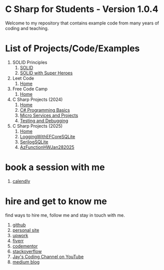 # C Sharp for Students - Version 1.0.4

Welcome to my repository that contains example code from many years of coding and teaching.

# List of Projects/Code/Examples

1. SOLID Principles
   1. [SOLID](https://github.com/Jay-study-nildana/CSharpForStudents/tree/main/SOLIDPrinciples/SOLID-principles-harrymt-modified/Solid)
   1. [SOLID with Super Heroes](https://github.com/Jay-study-nildana/CSharpForStudents/tree/main/SOLIDPrinciples/SOLID-principles-harrymt-modified/SolidWithSuperHeroes)
1. Leet Code
   1. [Home](https://github.com/Jay-study-nildana/CSharpForStudents/tree/main/LC2024)
1. Free Code Camp
   1. [Home](https://github.com/Jay-study-nildana/CSharpForStudents/tree/main/FreeCodeCampCSharp)
1. C Sharp Projects (2024)
   1. [Home](https://github.com/Jay-study-nildana/CSharpForStudents/tree/main/CS2024)
   1. [C# Programming Basics](https://github.com/Jay-study-nildana/CSharpForStudents/tree/main/CS2024/B)
   1. [Micro Services and Projects](https://github.com/Jay-study-nildana/CSharpForStudents/tree/main/CS2024/MS)
   1. [Testing and Debugging](https://github.com/Jay-study-nildana/CSharpForStudents/tree/main/CS2024/TD)
1. C Sharp Projects (2025)
   1. [Home](https://github.com/Jay-study-nildana/CSharpForStudents/tree/main/CS2025)
   1. [LoggingWithEFCoreSQLite](https://github.com/Jay-study-nildana/CSharpForStudents/tree/main/CS2025/LoggingWithEFCoreSQLite)
   1. [SerilogSQLite](https://github.com/Jay-study-nildana/CSharpForStudents/tree/main/CS2025/SerilogSQLite)
   1. [AzFunctionHWJan282025](https://github.com/Jay-study-nildana/CSharpForStudents/tree/main/CS2025/AzFunctionHWJan282025)

# book a session with me

1. [calendly](https://calendly.com/jaycodingtutor/30min)

# hire and get to know me

find ways to hire me, follow me and stay in touch with me.

1. [github](https://github.com/Jay-study-nildana)
1. [personal site](https://thechalakas.com)
1. [upwork](https://www.upwork.com/fl/vijayasimhabr)
1. [fiverr](https://www.fiverr.com/jay_codeguy)
1. [codementor](https://www.codementor.io/@vijayasimhabr)
1. [stackoverflow](https://stackoverflow.com/users/5338888/jay)
1. [Jay's Coding Channel on YouTube](https://www.youtube.com/channel/UCJJVulg4J7POMdX0veuacXw/)
1. [medium blog](https://medium.com/@vijayasimhabr)
